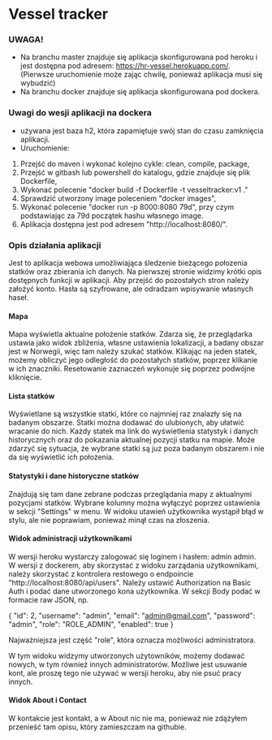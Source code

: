 # Vessel tracker
### UWAGA!
* Na branchu master znajduje się aplikacja skonfigurowana pod heroku i jest dostępna pod adresem: https://hr-vessel.herokuapp.com/. 
(Pierwsze uruchomienie może zając chwilę, ponieważ aplikacja musi się wybudzić)
* Na branchu docker znajduje się aplikacja skonfigurowana pod dockera.
### Uwagi do wesji aplikacji na dockera
* używana jest baza h2, która zapamiętuje swój stan do czasu zamknięcia aplikacji.
* Uruchomienie:
1. Przejść do maven i wykonać kolejno cykle: clean, compile, package,
2. Przejść w gitbash lub powershell do katalogu, gdzie znajduje się plik Dockerfile,
3. Wykonać polecenie "docker build -f Dockerfile -t vesseltracker:v1 ."
4. Sprawdzić utworzony image poleceniem "docker images",
5. Wykonać polecenie "docker run -p 8000:8080 79d", przy czym podstawiając za 79d początek hashu własnego image.
6. Aplikacja dostępna jest pod adresem "http://localhost:8080/".
### Opis działania aplikacji
Jest to aplikacja webowa umożliwiająca śledzenie bieżącego połozenia statków oraz zbierania ich danych. 
Na pierwszej stronie widzimy krótki opis dostępnych funkcji w aplikacji.
Aby przejść do pozostałych stron należy założyć konto. Hasła są szyfrowane, ale odradzam wpisywanie własnych haseł.
#### Mapa
Mapa wyświetla aktualne położenie statków. Zdarza się, że przeglądarka ustawia jako widok zbliżenia, własne ustawienia lokalizacji, 
a badany obszar jest w Norwegii, więc tam należy szukać statków. Klikając na jeden statek, możemy obliczyć jego odległość do pozostałych
statków, poprzez klikanie w ich znaczniki. Resetowanie zaznaczeń wykonuje się poprzez podwójne kliknięcie.
#### Lista statków
Wyświetlane są wszystkie statki, które co najmniej raz znalazły się na badanym obszarze.
Statki można dodawać do ulubionych, aby ułatwić wracanie do nich. 
Każdy statek ma link do wyświetlenia statystyk i danych historycznych oraz do pokazania aktualnej pozycji statku na mapie.
Może zdarzyć się sytuacja, że wybrane statki są juz poza badanym obszarem i nie da się wyświetlić ich położenia.
#### Statystyki i dane historyczne statków
Znajdują się tam dane zebrane podczas przeglądania mapy z aktualnymi pozycjami statków. Wybrane kolumny można wyłączyć poprzez ustawienia w sekcji "Settings" w menu.
W widoku utawień użytkownika wystąpił błąd w stylu, ale nie poprawiam, ponieważ minął czas na złoszenia.
#### Widok administracji użytkownikami 
W wersji heroku wystarczy zalogować się loginem i hasłem: admin admin.
W wersji z dockerem, aby skorzystać z widoku zarządania użytkownikami, należy skorzystać z kontrolera restowego o endpoincie "http://localhost:8080/api/users". 
Należy ustawić Authorization na Basic Auth i podać dane utworzonego kona użytkownika.
W sekcji Body podać w formacie raw JSON, np.

{
    "id": 2,
    "username": "admin",
    "email": "admin@gmail.com",
    "password": "admin",
    "role": "ROLE_ADMIN",
    "enabled": true
}

Najważniejsza jest część "role", która oznacza możliwości administratora.

W tym widoku widzymy utworzonych użytowników, możemy dodawać nowych, w tym również innych administratorów. Możliwe jest usuwanie kont, ale proszę tego nie 
używać w wersji heroku, aby nie psuć pracy innych.

#### Widok About i Contact
W kontakcie jest kontakt, a w About nic nie ma, ponieważ nie zdążyłem przenieść tam opisu, który zamieszczam na githubie.
